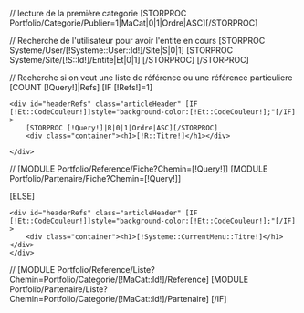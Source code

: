 // lecture de la première categorie
[STORPROC Portfolio/Categorie/Publier=1|MaCat|0|1|Ordre|ASC][/STORPROC]

// Recherche de l'utilisateur pour avoir l'entite en cours
[STORPROC Systeme/User/[!Systeme::User::Id!]/Site|S|0|1]
	[STORPROC Systeme/Site/[!S::Id!]/Entite|Et|0|1]	[/STORPROC]
[/STORPROC]

// Recherche si on veut une liste de référence ou une référence particuliere
[COUNT [!Query!]|Refs]
[IF [!Refs!]=1]

	<div id="headerRefs" class="articleHeader" [IF [!Et::CodeCouleur!]]style="background-color:[!Et::CodeCouleur!];"[/IF] >
		[STORPROC [!Query!]|R|0|1|Ordre|ASC][/STORPROC]
		<div class="container"><h1>[!R::Titre!]</h1></div>
		
	</div>

//	[MODULE Portfolio/Reference/Fiche?Chemin=[!Query!]]
	[MODULE Portfolio/Partenaire/Fiche?Chemin=[!Query!]]

[ELSE]

	<div id="headerRefs" class="articleHeader" [IF [!Et::CodeCouleur!]]style="background-color:[!Et::CodeCouleur!];"[/IF] >
		<div class="container"><h1>[!Systeme::CurrentMenu::Titre!]</h1></div>
	</div>

//	[MODULE Portfolio/Reference/Liste?Chemin=Portfolio/Categorie/[!MaCat::Id!]/Reference]
	[MODULE Portfolio/Partenaire/Liste?Chemin=Portfolio/Categorie/[!MaCat::Id!]/Partenaire]
[/IF]


